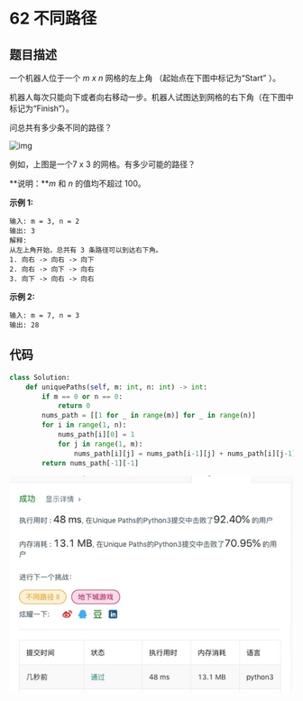 # 62 不同路径

## 题目描述

一个机器人位于一个 *m x n* 网格的左上角 （起始点在下图中标记为“Start” ）。

机器人每次只能向下或者向右移动一步。机器人试图达到网格的右下角（在下图中标记为“Finish”）。

问总共有多少条不同的路径？

![img](https://assets.leetcode-cn.com/aliyun-lc-upload/uploads/2018/10/22/robot_maze.png)

例如，上图是一个7 x 3 的网格。有多少可能的路径？

**说明：***m* 和 *n* 的值均不超过 100。

**示例 1:**

```
输入: m = 3, n = 2
输出: 3
解释:
从左上角开始，总共有 3 条路径可以到达右下角。
1. 向右 -> 向右 -> 向下
2. 向右 -> 向下 -> 向右
3. 向下 -> 向右 -> 向右
```

**示例 2:**

```
输入: m = 7, n = 3
输出: 28
```

## 代码

```python
class Solution:
    def uniquePaths(self, m: int, n: int) -> int:
        if m == 0 or n == 0:
            return 0
        nums_path = [[1 for _ in range(m)] for _ in range(n)]
        for i in range(1, n):
            nums_path[i][0] = 1
            for j in range(1, m):
                nums_path[i][j] = nums_path[i-1][j] + nums_path[i][j-1]
        return nums_path[-1][-1]
```

![](../png/62.jpg)